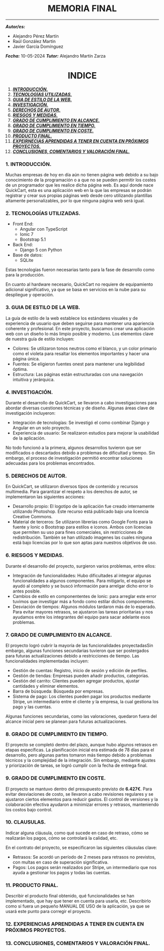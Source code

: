 <center>

# MEMORIA FINAL
***


</center>

<right>


***Autor/es:***  
+ Alejandro Pérez Martín
+ Raúl González Martín
+ Javier García Domínguez

***Fecha:***  10-05-2024
***Tutor:*** Alejandro Martín Zarza



</right>

<center>

# INDICE 

</center>

1. [***INTRODUCCIÓN.***](#id1)
2. [***TECNOLOGÍAS UTILIZADAS.***](#id2)
3. [***GUIA DE ESTILO DE LA WEB.***](#id3)
4. [***INVESTIGACIÓN.***](#id4)
5. [***DERECHOS DE AUTOR.***](#id5)
6. [***RIESGOS Y MEDIDAS.***](#id6)
7. [***GRADO DE CUMPLIMIENTO EN ALCANCE.***](#id7)
8. [***GRADO DE CUMPLIMIENTO EN TIEMPO.***](#id8)
9. [***GRADO DE CUMPLIMIENTO EN COSTE.***](#id9)
10. [***PRODUCTO FINAL.***](#id10)
11. [***EXPEIRNECIAS APRENDIDAS A TENER EN CUENTA EN PRÓXIMOS PROYECTOS.***](#id11)
12. [***CONCLUSIONES, COMENTARIOS Y VALORACIÓN FINAL.***](#id12)


### 1. INTRODUCCIÓN. <a name="id1"></a>

Muchas empresas de hoy en día aún no tienen página web debido a su bajo conocimiento de la programación o a que no se pueden permitir los costes de un programador que les realice dicha página web. Es aquí donde nace QuickCart, esta es una aplicación web en la que las empresas se podrán registrar y crear sus propias páginas web desde cero utilizando plantillas altamente personalizables, por lo que ninguna página web será igual.

### 2. TECNOLOGÍAS UTILIZADAS. <a name="id2"></a>

+ Front End:
    - Angular con TypeScript
    - Ionic 7
    - Bootstrap 5.1
+ Back End:
    - Django 5 con Python
+ Base de datos:
    - SQLite

Estas tecnologías fueron necesarias tanto para la fase de desarrollo como para la producción.

En cuanto al hardware necesario, QuickCart no requiere de equipamiento adicional significativo, ya que se basa en servicios en la nube para su despliegue y operación.

### 3. GUIA DE ESTILO DE LA WEB. <a name="id3"></a>

La guía de estilo de la web establece los estándares visuales y de experiencia de usuario que deben seguirse para mantener una apariencia coherente y profesional. En este proyecto, buscamos crear una aplicación web con un diseño lo más limpio posible y moderno. Los elementos clave de nuestra guía de estilo incluyen:

+ Colores: Se utilizaron tonos neutros como el blanco, y un color primario como el violeta para resaltar los elementos importantes y hacer una página única.
+ Fuentes: Se eligieron fuentes onest para mantener una legibilidad óptima.
+ Estructura: Las páginas están estructuradas con una navegación intuitiva y jerárquica.

### 4. INVESTIGACIÓN. <a name="id4"></a>

Durante el desarrollo de QuickCart, se llevaron a cabo investigaciones para abordar diversas cuestiones técnicas y de diseño. Algunas áreas clave de investigación incluyeron:

+ Integración de tecnologías: Se investigó el como combinar Django y Angular en un solo proyecto.
+ Experiencia de usuario: Se realizaron estudios para mejorar la usabilidad de la aplicación.

No todo funcionó a la primera, algunos desarrollos tuvieron que ser modificados o descartados debido a problemas de dificultad y tiempo. Sin embargo, el proceso de investigación permitió encontrar soluciones adecuadas para los problemas encontrados.

### 5. DERECHOS DE AUTOR. <a name="id5"></a>

En QuickCart, se utilizaron diversos tipos de contenido y recursos multimedia. Para garantizar el respeto a los derechos de autor, se implementaron las siguientes acciones:

+ Desarrollo propio: El logotipo de la aplicación fue creado internamente utilizando Photoshop. Este recurso está publicado bajo una licencia Creative Commons.
+ Material de terceros: Se utilizaron librerías como Google Fonts para la fuente y Ionic o Bootstrap para estilos e iconos. Ambos con licencias que permiten su uso para fines comerciales, sin restricciones de redistribución. También se han utilizado imagenes las cuales ninguna está bajo licencias por lo que son aptas para nuestros objetivos de uso.

### 6. RIESGOS Y MEDIDAS. <a name="id6"></a>

Durante el desarrollo del proyecto, surgieron varios problemas, entre ellos:

+ Integración de funcionalidades: Hubo dificultades al integrar algunas funcionalidades a algunos componentes. Para mitigarlo, el equipo se ayudó al completo y se buscó información para arrelgar dicho error lo antes posible.
+ Cambios de estilo en componententes de Ionic: para arreglar este error tuvimos que investigar más a fondo como estilar dichos componentes.
+ Desviación de tiempos: Algunos módulos tardaron más de lo esperado. Para evitar mayores retrasos, se ajustaron las tareas prioritarias y nos ayudamos entre los integrantes del equipo para sacar adelante esos problemas.

### 7. GRADO DE CUMPLIMIENTO EN ALCANCE. <a name="id7"></a>

El proyecto logró cubrir la mayoría de las funcionalidades proyectadasSin embargo, algunas funciones secundarias tuvieron que ser postergados para futuras actualizaciones debido a restricciones de tiempo. Las funcionalidades implementadas incluyen:

+ Gestión de cuentas: Registro, inicio de sesión y edición de perfiles.
+ Gestión de tiendas: Empresas pueden añadir productos, categorías.
+ Gestión del carrito: Clientes pueden agregar productos, ajustar cantidades y eliminar elementos.
+ Barra de búsqueda: Búsqueda por empresas.
+ Sistema de pago: Los clientes pueden pagar los productos mediante Stripe, un intermediario entre el cliente y la empresa, la cual gestiona los pago y las cuentas.

Algunas funciones secundarias, como las valoraciones, quedaron fuera del alcance inicial pero se planean para futuras actualizaciones.

### 8. GRADO DE CUMPLIMIENTO EN TIEMPO. <a name="id8"></a>

El proyecto se completó dentro del plazo, aunque hubo algunos retrasos en etapas específicas. La planificación inicial era estimada de 78 días para el desarrollo, pero algunas partes tomaron más tiempo debido a problemas técnicos y la complejidad de la integración. Sin embargo, mediante ajustes y priorización de tareas, se logró cumplir con la fecha de entrega final.

### 9. GRADO DE CUMPLIMIENTO EN COSTE. <a name="id9"></a>

El proyecto se mantuvo dentro del presupuesto previsto de **6.427€**. Para evitar desviaciones de costo, se llevaron a cabo revisiones regulares y se ajustaron ciertos elementos para reducir gastos. El control de versiones y la colaboración efectiva ayudaron a minimizar errores y retrasos, manteniendo los costos bajo control.

### 10.  CLAUSULAS. <a name="id10"></a>

Indicar alguna cláusula, como qué sucede en caso de retraso, cómo se realizarán los pagos, cómo se controlará la calidad, etc.

En el contrato del proyecto, se especificaron las siguientes cláusulas clave:

+ Retrasos: Se acordó un período de 2 meses para retrasos no previstos, con multas en caso de superación significativa.
+ Pagos: Los pagos serán realizados por Stripe, un intermediario que nos ayuda a gestionar los pagos y todas las cuentas.

### 11.  PRODUCTO FINAL. <a name="id11"></a>

Describir el producto final obtenido, qué funcionalidades se han implementado, que hay que tener en cuenta para usarla, etc. Describirlo como si fuera un pequeño MANUAL DE USO de la aplicación, ya que se usará este punto para corregir el proyecto.
    
### 12.  EXPERIENCIAS APRENDIDAS A TENER EN CUENTA EN PRÓXIMOS PROYECTOS. <a name="id12"></a>
### 13.  CONCLUSIONES, COMENTARIOS Y VALORACIÓN FINAL. <a name="id13"></a>
